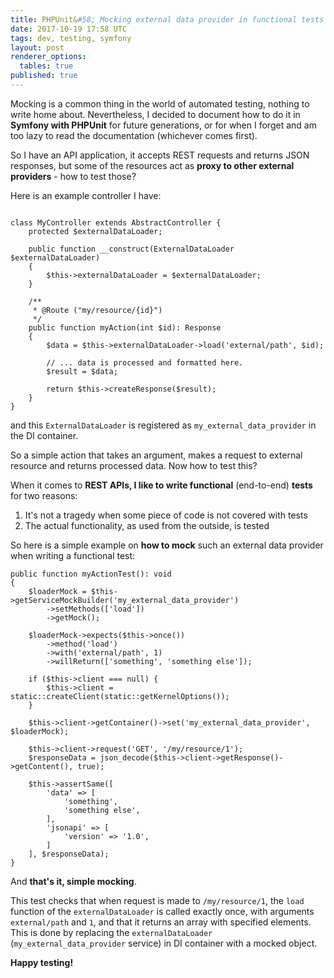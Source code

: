 ```yaml
---
title: PHPUnit&#58; Mocking external data provider in functional tests
date: 2017-10-19 17:58 UTC
tags: dev, testing, symfony
layout: post
renderer_options:
  tables: true
published: true
---
```

Mocking is a common thing in the world of automated testing, nothing to write
home about. Nevertheless, I decided to document how to do it in **Symfony with
PHPUnit** for future generations, or for when I forget and am too lazy to
read the documentation (whichever comes first).

So I have an API application, it accepts REST requests and returns JSON responses,
but some of the resources act as **proxy to other external providers** - how to test those?

Here is an example controller I have:

~~~

class MyController extends AbstractController {
    protected $externalDataLoader;

    public function __construct(ExternalDataLoader $externalDataLoader)
    {
        $this->externalDataLoader = $externalDataLoader;
    }

    /**
     * @Route ("my/resource/{id}")
     */
    public function myAction(int $id): Response
    {
        $data = $this->externalDataLoader->load('external/path', $id);

        // ... data is processed and formatted here.
        $result = $data;

        return $this->createResponse($result);
    }
}
~~~

and this `ExternalDataLoader` is registered as `my_external_data_provider` in
the DI container.

So a simple action that takes an argument, makes a request to external resource
and returns processed data. Now how to test this?

When it comes to **REST APIs, I like to write functional** (end-to-end) **tests** for two reasons:

1. It's not a tragedy when some piece of code is not covered with tests
2. The actual functionality, as used from the outside, is tested

So here is a simple example on **how to mock** such an external data provider when
writing a functional test:

~~~
public function myActionTest(): void
{
    $loaderMock = $this->getServiceMockBuilder('my_external_data_provider')
        ->setMethods(['load'])
        ->getMock();

    $loaderMock->expects($this->once())
        ->method('load')
        ->with('external/path', 1)
        ->willReturn(['something', 'something else']);

    if ($this->client === null) {
        $this->client = static::createClient(static::getKernelOptions());
    }

    $this->client->getContainer()->set('my_external_data_provider', $loaderMock);

    $this->client->request('GET', '/my/resource/1');
    $responseData = json_decode($this->client->getResponse()->getContent(), true);

    $this->assertSame([
        'data' => [
            'something',
            'something else',
        ],
        'jsonapi' => [
            'version' => '1.0',
        ]
    ], $responseData);
}
~~~

And **that's it, simple mocking**.

This test checks that when request is made to
`/my/resource/1`, the `load` function of the `externalDataLoader` is
called exactly once, with arguments `external/path` and `1`,
and that it returns an array with specified elements. This is done by replacing
the `externalDataLoader` (`my_external_data_provider` service) in DI container
with a mocked object.

**Happy testing!**
